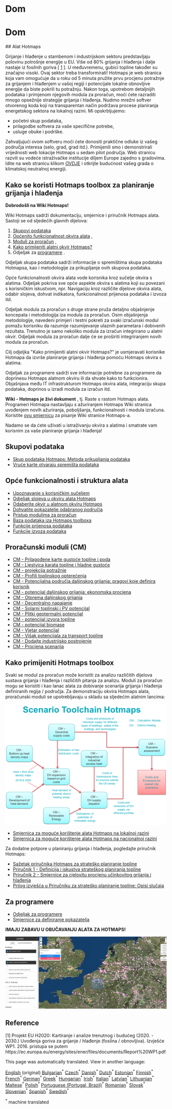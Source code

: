 <h1> <a class="anchor" id="home" href="#home"><i class="fa fa-link"></i></a> Dom </h1><h1> <a class="anchor" id="home" href="#home"><i class="fa fa-link"></i></a> Dom </h1><p> ## Alat Hotmaps </p><p> Grijanje i hlađenje u stambenom i industrijskom sektoru predstavljaju polovinu potrošnje energije u EU. Više od 80% grijanja i hlađenja i dalje nastaje iz fosilnih goriva [ <a href="#references">1</a> ]. U međuvremenu, gubici topline također su značajno visoki. Ovaj sektor treba transformirati! Hotmaps je web stranica koja vam omogućuje da u roku od 5 minuta pružite prvu procjenu potražnje za grijanjem i hlađenjem u vašoj regiji i potencijale lokalne obnovljive energije da biste pokrili tu potražnju. Nakon toga, upotrebom detaljnijih podataka i primjenom njegovih modula za proračun, moći ćete razraditi mnogo opsežnije strategije grijanja i hlađenja. Nudimo mrežni softver otvorenog koda koji na transparentan način podržava procese planiranja energetskog sektora na lokalnoj razini. Mi opskrbljujemo: </p><ul><li> početni skup podataka, </li><li> prilagodbe softvera za vaše specifične potrebe, </li><li> usluge obuke i podrške. </li></ul><p> Zahvaljujući ovom softveru moći ćete donositi praktične odluke iz vašeg područja interesa (selo, grad, grad itd.). Primijenili smo i demonstrirali vrijednosti web lokacije Hotmaps u sedam pilot područja. Web stranicu razvili su vodeće istraživačke institucije diljem Europe zajedno s gradovima. Idite na web stranicu klikom <a href="https://www.hotmaps.hevs.ch/map">OVDJE</a> i otkrijte budućnost vašeg grada o klimatskoj neutralnoj energiji. </p><h2> <a class="anchor" id="how-to-use-the-hotmaps-toolbox-for-heating-and-cooling-planning" href="#how-to-use-the-hotmaps-toolbox-for-heating-and-cooling-planning"><i class="fa fa-link"></i></a> Kako se koristi Hotmaps toolbox za planiranje grijanja i hlađenja </h2><p> <strong>Dobrodošli na Wiki Hotmaps!</strong> </p><p> Wiki Hotmaps sadrži dokumentaciju, smjernice i priručnik Hotmaps alata. Sastoji se od sljedećih glavnih dijelova: </p><ol><li> <a href="#data-sets">Skupovi podataka</a> </li><li> <a href="#general-tool-functionalities-and-structure">Općenito funkcionalnost okvira alata</a> , </li><li> <a href="#calculation-modules-cm">Moduli za proračun</a> , </li><li> <a href="#how-to-apply-hotmaps-toolbox">Kako primijeniti alatni okvir Hotmaps?</a> </li><li> Odjeljak za <a href="#for-developers">programere</a> . </li></ol><p> Odjeljak skupa podataka sadrži informacije o spremištima skupa podataka Hotmapsa, kao i metodologije za prikupljanje ovih skupova podataka. </p><p> Opće funkcionalnosti okvira alata vode korisnika kroz sučelje okvira s alatima. Odjeljak pokriva sve opće aspekte okvira s alatima koji su povezani s korisničkim iskustvom, npr. Navigaciju kroz različite dijelove okvira alata, odabir slojeva, dohvat indikatora, funkcionalnost prijenosa podataka i izvoza itd. </p><p> Odjeljak modula za proračun s druge strane pruža detaljno objašnjenje koncepata i metodologija iza modula za proračun. Osim objašnjenja metodologije, navedeni primjeri i testni pokreti za svaki izračunski modul pomažu korisniku da razumije razumijevanje ulaznih parametara i dobivenih rezultata. Trenutno je samo nekoliko modula za izračun integrirano u alatni okvir. Odjeljak modula za proračun dalje će se proširiti integriranjem novih modula za proračun. </p><p> Cilj odjeljka &quot;Kako primijeniti alatni okvir Hotmaps?&quot; je usmjeravati korisnike Hotmapa da izvrše planiranje grijanja i hlađenja pomoću Hotmaps okvira s alatima. </p><p> Odjeljak za programere sadrži sve informacije potrebne za programere da doprinesu Hotmaps alatnom okviru ili da shvate kako to funkcionira. Objašnjava među IT infrastrukturom Hotmaps okvira alata, integraciju skupa podataka, doprinos u izradi modula za izračun itd. </p><p> <strong>Wiki - Hotmaps je živi dokument</strong> , tj. Raste s rastom Hotmaps alata. Programeri Hotmapa nastavljaju s ažuriranjem Hotmaps Wiki stranica uvođenjem novih ažuriranja, poboljšanja, funkcionalnosti i modula izračuna. Koristite <a href="https://github.com/HotMaps/hotmaps_wiki/wiki/en-Guidelines-for-writing-a-Hotmaps-Wiki-page">ovu smjernicu</a> za pisanje Wiki stranice Hotmaps-a. </p><p> Nadamo se da ćete uživati u istraživanju okvira s alatima i smatrate vam korisnim za vaše planiranje grijanja i hlađenja! </p><h2> <a class="anchor" id="data-sets" href="#data-sets"><i class="fa fa-link"></i></a> Skupovi podataka </h2><ul><li> <a href="en-Hotmaps-data-set-method-of-data-collection">Skup podataka Hotmaps: Metoda prikupljanja podataka</a> </li><li> <a href="en-Hotmaps-open-data-repositories">Vruće karte otvaraju spremišta podataka</a> </li></ul><h2> <a class="anchor" id="general-tool-functionalities-and-structure" href="#general-tool-functionalities-and-structure"><i class="fa fa-link"></i></a> Opće funkcionalnosti i struktura alata </h2><ul><li> <a href="en-Introduction-to-user-interface">Upoznavanje s korisničkim sučeljem</a> </li><li> <a href="en-Layers-section-in-the-Hotmaps-toolbox">Odjeljak slojeva u okviru alata Hotmaps</a> </li><li> <a href="en-Select-a-region-in-the-Hotmaps-toolbox">Odaberite okvir u alatnom okviru Hotmaps</a> </li><li> <a href="en-Retrieve-indicators-of-a-selected-area">Dohvatite pokazatelje odabranog područja</a> </li><li> <a href="en-Access-to-calculation-modules">Pristup modulima za proračun</a> </li><li> <a href="en-Database-behind-the-Hotmaps-toolbox">Baza podataka iza Hotmaps toolboxa</a> </li><li> <a href="en-Data-upload-functionalities">Funkcije prijenosa podataka</a> </li><li> <a href="en-Data-export-functionalities">Funkcije izvoza podataka</a> </li></ul><h2> <a class="anchor" id="calculation-modules-cm" href="#calculation-modules-cm"><i class="fa fa-link"></i></a> Proračunski moduli (CM) </h2><ul><li> <a href="en-CM-Customized-heat-and-floor-area-density-maps">CM - Prilagođene karte gustoće topline i poda</a> </li><li> <a href="en-CM-Scale-heat-and-cool-density-maps">CM - Ljestvica karata topline i hladne gustoće</a> </li><li> <a href="en-CM-Demand-projection">CM - projekcija potražnje</a> </li><li> <a href="en-CM-Heat-load-profiles">CM - Profili toplinskog opterećenja</a> </li><li> <a href="en-CM-District-heating-potential-areas-user-defined-thresholds">CM - Potencijalna područja daljinskog grijanja: pragovi koje definira korisnik</a> </li><li> <a href="en-CM-District-heating-potential-economic-assessment">CM - potencijal daljinskog grijanja: ekonomska procjena</a> </li><li> <a href="en-CM-District-heating-supply-dispatch">CM - Otprema daljinskog grijanja</a> </li><li> <a href="en-CM-Decentral-heating-supply">CM - Decentralno napajanje</a> </li><li> <a href="en-CM-Solar-thermal-and-PV-potential">CM - Solarni toplinski i PV potencijal</a> </li><li> <a href="en-CM-Shallow-geothermal-potential">CM - Plitki geotermalni potencijal</a> </li><li> <a href="en-CM-Heat-source-potential">CM - potencijal izvora topline</a> </li><li> <a href="en-CM-Biomass-potential">CM - potencijal biomase</a> </li><li> <a href="en-CM-Wind-potential">CM - Vjetar potencijal</a> </li><li> <a href="en-CM-Excess-heat-transport-potential">CM - Višak potencijala za transport topline</a> </li><li> <a href="en-CM-add-industry-plant">CM - Dodajte industrijsko postrojenje</a> </li><li> <a href="en-CM-Scenario-assessment">CM - Procjena scenarija</a> </li></ul><h2> <a class="anchor" id="how-to-apply-hotmaps-toolbox" href="#how-to-apply-hotmaps-toolbox"><i class="fa fa-link"></i></a> Kako primijeniti Hotmaps toolbox </h2><p> Svaki se modul za proračun može koristiti za analizu različitih dijelova sustava grijanja i hlađenja i različitih pitanja za analizu. Moduli za proračun mogu se koristiti i kao lanac alata za dobivanje scenarija grijanja i hlađenja definiranih regija / područja. Za demonstraciju okvira Hotmaps alata, proračunski moduli se upotrebljavaju u skladu sa sljedećim alatnim lancima: </p><p><img alt="" src="https://github.com/HotMaps/hotmaps_wiki/blob/master/Images/Hotmaps_toolchain_2019-05-09.png"/></p><ul><li> <a href="en-GL-local">Smjernica za moguće korištenje alata Hotmaps na lokalnoj razini</a> </li><li> <a href="en-GL-national">Smjernica za moguće korištenje alata Hotmaps na nacionalnoj razini</a> </li></ul><p> Za dodatne potpore u planiranju grijanja i hlađenja, pogledajte priručnik Hotmaps: </p><ul><li> <a href="https://www.hotmaps-project.eu/wp-content/uploads/2019/04/Summary-Hotmaps-Handbook.pdf">Sažetak priručnika Hotmaps za strateško planiranje topline</a> </li><li> <a href="https://vbn.aau.dk/da/publications/definition-amp-experiences-of-strategic-heat-planning">Priručnik 1 - Definicija i iskustva strateškog planiranja topline</a> </li><li> <a href="https://vbn.aau.dk/da/publications/guidance-for-the-comprehensive-assessment-of-efficient-heating-an">Priručnik 2 - Smjernice za cjelovitu procjenu učinkovitog grijanja i hlađenja</a> </li><li> <a href="https://vbn.aau.dk/da/publications/appendix-report-to-the-hotmaps-handbook-for-strategic-heat-planni">Prilog izvješća u Priručniku za strateško planiranje topline: Opisi slučaja</a> </li></ul><h2> <a class="anchor" id="for-developers" href="#for-developers"><i class="fa fa-link"></i></a> Za programere </h2><ul><li> <a href="en-Developers">Odjeljak za programere</a> </li><li> <a href="en-Guidelines-for-defining-indicators">Smjernice za definiranje pokazatelja</a> </li></ul><p> <strong>IMAJU ZABAVU U OBUČAVANJU ALATA ZA HOTMAPS!</strong> </p><p><img alt="" src="https://github.com/HotMaps/hotmaps_wiki/blob/master/Images/Hotmaps_test.JPG"/></p><h2> <a class="anchor" id="references" href="#references"><i class="fa fa-link"></i></a> Reference </h2><p> [1] Projekt EU H2020: Kartiranje i analize trenutnog i budućeg (2020. - 2030.) Uvođenja goriva za grijanje / hlađenje (fosilna / obnovljiva). Izvješće WP1. 2016. pristupa se putem https://ec.europa.eu/energy/sites/ener/files/documents/Report%20WP1.pdf </p>
<!--- THIS IS A SUPER UNIQUE IDENTIFIER -->

This page was automatically translated. View in another language:

[English](../en/Home) (original) [Bulgarian](../bg/Home)<sup>\*</sup>  [Czech](../cs/Home)<sup>\*</sup> [Danish](../da/Home)<sup>\*</sup> [Dutch](../nl/Home)<sup>\*</sup> [Estonian](../et/Home)<sup>\*</sup> [Finnish](../fi/Home)<sup>\*</sup> [French](../fr/Home)<sup>\*</sup> [German](../de/Home)<sup>\*</sup> [Greek](../el/Home)<sup>\*</sup> [Hungarian](../hu/Home)<sup>\*</sup> [Irish](../ga/Home)<sup>\*</sup> [Italian](../it/Home)<sup>\*</sup> [Latvian](../lv/Home)<sup>\*</sup> [Lithuanian](../lt/Home)<sup>\*</sup> [Maltese](../mt/Home)<sup>\*</sup> [Polish](../pl/Home)<sup>\*</sup> [Portuguese (Portugal, Brazil)](../pt/Home)<sup>\*</sup> [Romanian](../ro/Home)<sup>\*</sup> [Slovak](../sk/Home)<sup>\*</sup> [Slovenian](../sl/Home)<sup>\*</sup> [Spanish](../es/Home)<sup>\*</sup> [Swedish](../sv/Home)<sup>\*</sup> 

<sup>\*</sup> machine translated
